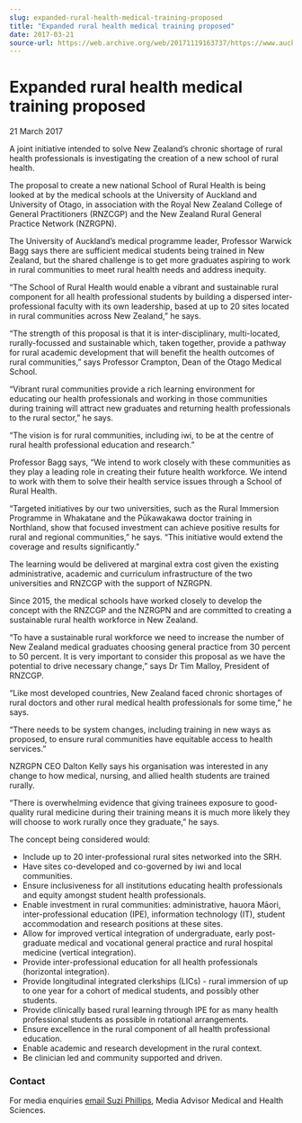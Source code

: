 ```yaml
---
slug: expanded-rural-health-medical-training-proposed
title: "Expanded rural health medical training proposed"
date: 2017-03-21
source-url: https://web.archive.org/web/20171119163737/https://www.auckland.ac.nz/en/about/news-events-and-notices/news/news-2017/03/expanded-rural-health-medical-training-proposed.html
---
```

Expanded rural health medical training proposed
===============================================

21 March 2017

A joint initiative intended to solve New Zealand’s chronic shortage of rural health professionals is investigating the creation of a new school of rural health.

The proposal to create a new national School of Rural Health is being looked at by the medical schools at the University of Auckland and University of Otago, in association with the Royal New Zealand College of General Practitioners (RNZCGP) and the New Zealand Rural General Practice Network (NZRGPN).

The University of Auckland’s medical programme leader, Professor Warwick Bagg says there are sufficient medical students being trained in New Zealand, but the shared challenge is to get more graduates aspiring to work in rural communities to meet rural health needs and address inequity.

“The School of Rural Health would enable a vibrant and sustainable rural component for all health professional students by building a dispersed inter-professional faculty with its own leadership, based at up to 20 sites located in rural communities across New Zealand,” he says.

“The strength of this proposal is that it is inter-disciplinary, multi-located, rurally-focussed and sustainable which, taken together, provide a pathway for rural academic development that will benefit the health outcomes of rural communities,” says Professor Crampton, Dean of the Otago Medical School.

“Vibrant rural communities provide a rich learning environment for educating our health professionals and working in those communities during training will attract new graduates and returning health professionals to the rural sector,” he says.

“The vision is for rural communities, including iwi, to be at the centre of rural health professional education and research.”

Professor Bagg says, “We intend to work closely with these communities as they play a leading role in creating their future health workforce. We intend to work with them to solve their health service issues through a School of Rural Health.

“Targeted initiatives by our two universities, such as the Rural Immersion Programme in Whakatane and the Pūkawakawa doctor training in Northland, show that focused investment can achieve positive results for rural and regional communities,” he says. “This initiative would extend the coverage and results significantly.”

The learning would be delivered at marginal extra cost given the existing administrative, academic and curriculum infrastructure of the two universities and RNZCGP with the support of NZRGPN.

Since 2015, the medical schools have worked closely to develop the concept with the RNZCGP and the NZRGPN and are committed to creating a sustainable rural health workforce in New Zealand.

“To have a sustainable rural workforce we need to increase the number of New Zealand medical graduates choosing general practice from 30 percent to 50 percent. It is very important to consider this proposal as we have the potential to drive necessary change,” says Dr Tim Malloy, President of RNZCGP.

“Like most developed countries, New Zealand faced chronic shortages of rural doctors and other rural medical health professionals for some time,” he says.

“There needs to be system changes, including training in new ways as proposed, to ensure rural communities have equitable access to health services.”

NZRGPN CEO Dalton Kelly says his organisation was interested in any change to how medical, nursing, and allied health students are trained rurally.

“There is overwhelming evidence that giving trainees exposure to good-quality rural medicine during their training means it is much more likely they will choose to work rurally once they graduate,” he says.

The concept being considered would:

*   Include up to 20 inter-professional rural sites networked into the SRH.
*   Have sites co-developed and co-governed by iwi and local communities.
*   Ensure inclusiveness for all institutions educating health professionals and equity amongst student health professionals.
*   Enable investment in rural communities: administrative, hauora Māori, inter-professional education (IPE), information technology (IT), student accommodation and research positions at these sites.
*   Allow for improved vertical integration of undergraduate, early post-graduate medical and vocational general practice and rural hospital medicine (vertical integration).
*   Provide inter-professional education for all health professionals (horizontal integration).
*   Provide longitudinal integrated clerkships (LICs) - rural immersion of up to one year for a cohort of medical students, and possibly other students.
*   Provide clinically based rural learning through IPE for as many health professional students as possible in rotational arrangements.
*   Ensure excellence in the rural component of all health professional education.
*   Enable academic and research development in the rural context.
*   Be clinician led and community supported and driven.

### Contact

For media enquiries [email Suzi Phillips](mailto:s.phillips@auckland.ac.nz), Media Advisor Medical and Health Sciences.